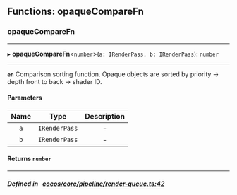 ## Functions: opaqueCompareFn

### opaqueCompareFn


___
▸ **opaqueCompareFn**<`number`\>(`a: IRenderPass, b: IRenderPass`): `number`
___


**`en`** Comparison sorting function. Opaque objects are sorted by priority -> depth front to back -> shader ID.



#### Parameters

| Name | Type | Description |
| :------: | :------: | :------: |
| `a` | `IRenderPass` | - |
| `b` | `IRenderPass` | - |

#### Returns `number` 
___


##### Defined in &nbsp;   [cocos/core/pipeline/render-queue.ts:42](https://github.com/cocos-creator/engine/blob/c7bf6b8a9/cocos/core/pipeline/render-queue.ts#L42)&nbsp;
